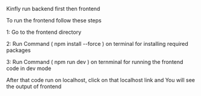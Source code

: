 Kinfly run backend first then frontend

To run the frontend follow these steps

1: Go to the frontend directory

2: Run Command ( npm install --force ) on terminal for installing required packages

3: Run Command ( npm run dev ) on ternminal for running the frontend code in dev mode

After that code run on localhost, click on that localhost link and You will see the output of frontend
